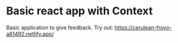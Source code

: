 # Basic react app with Context

Basic application to give feedback.
Try out: https://cerulean-froyo-a81492.netlify.app/
